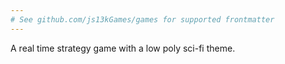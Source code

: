 ```yaml
---
# See github.com/js13kGames/games for supported frontmatter
---
```

A real time strategy game with a low poly sci-fi theme.